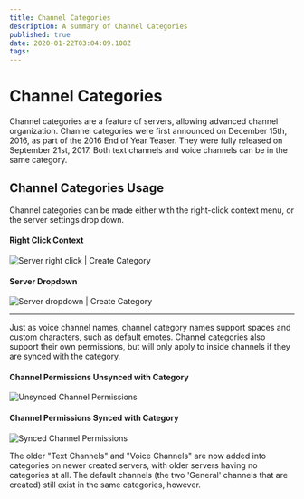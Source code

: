 ```yaml
---
title: Channel Categories
description: A summary of Channel Categories
published: true
date: 2020-01-22T03:04:09.108Z
tags: 
---
```


# Channel Categories
Channel categories are a feature of servers, allowing advanced channel organization. Channel categories were first announced on December 15th, 2016, as part of the 2016 End of Year Teaser. They were fully released on September 21st, 2017. Both text channels and voice channels can be in the same category.

## Channel Categories Usage
Channel categories can be made either with the right-click context menu, or the server settings drop down.

#### Right Click Context
![Server right click | Create Category](https://github.com/DiscordiaWiki/wiki/blob/master/uploads/channel-categories/giafdxw-1.png?raw=true "Server right click | Create Category")
#### Server Dropdown
![Server dropdown | Create Category](https://github.com/DiscordiaWiki/wiki/blob/master/uploads/channel-categories/domxe-7-g-1.png?raw=true "Server dropdown | Create Category") 

---

Just as voice channel names, channel category names support spaces and custom characters, such as default emotes. Channel categories also support their own permissions, but will only apply to inside channels if they are synced with the category. 

#### Channel Permissions Unsynced with Category
![Unsynced Channel Permissions](https://github.com/DiscordiaWiki/wiki/blob/master/uploads/channel-categories/b-6-dd-3-jj-1.png?raw=true "Unsynced Channel Permissions") 
#### Channel Permissions Synced with Category
![Synced Channel Permissions](https://github.com/DiscordiaWiki/wiki/blob/master/uploads/channel-categories/uizsefp-1.png?raw=true "Synced Channel Permissions")

The older "Text Channels" and "Voice Channels" are now added into categories on newer created servers, with older servers having no categories at all. The  default channels (the two 'General' channels that are created) still exist in the same categories, however.
